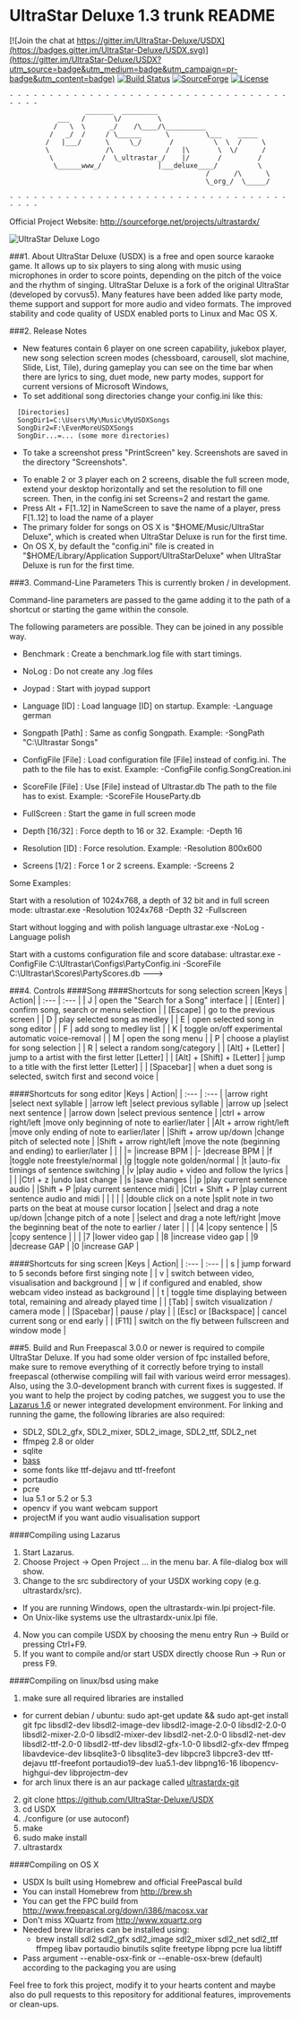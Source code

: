 # UltraStar Deluxe 1.3 trunk README

[![Join the chat at https://gitter.im/UltraStar-Deluxe/USDX](https://badges.gitter.im/UltraStar-Deluxe/USDX.svg)](https://gitter.im/UltraStar-Deluxe/USDX?utm_source=badge&utm_medium=badge&utm_campaign=pr-badge&utm_content=badge)
[![Build Status](https://travis-ci.org/UltraStar-Deluxe/USDX.svg?branch=master)](https://travis-ci.org/UltraStar-Deluxe/USDX)
[![SourceForge](https://img.shields.io/sourceforge/dt/ultrastardx.svg?maxAge=86400)](https://sourceforge.net/projects/ultrastardx/files/latest/download)
[![License](https://img.shields.io/badge/license-GPLv2-blue.svg)](LICENSE)

```
- - - - - - - - - - - - - - - - - - - - - - - - - - - - - - - - - - - - - - -
                   _______  _________
            ___   /       \/         \
           /   \  \      _/    /\____/\__________
          /   _/  /     / \______      \         \___    _____
         /   |___/      \     \_/       /          \  \  /     \
         \              /\             /   |\       \  \/      /
          \            /  \_ultrastar_/    |/       /         /
           \______www_/              |___deluxe____/          \
                                                 /      /\      \
                                                 \_org_/  \_____/
                                                                    
- - - - - - - - - - - - - - - - - - - - - - - - - - - - - - - - - - - - - - -
```
Official Project Website: http://sourceforge.net/projects/ultrastardx/

![UltraStar Deluxe Logo](https://github.com/UltraStar-Deluxe/USDX/blob/master/icons/ultrastardx-icon_256.png)


###1. About
UltraStar Deluxe (USDX) is a free and open source karaoke game. It allows up to six players to sing along with music using microphones in order to score points, depending on the pitch of the voice and the rhythm of singing.
UltraStar Deluxe is a fork of the original UltraStar (developed by corvus5).
Many features have been added like party mode, theme support and support for more audio and video formats.
The improved stability and code quality of USDX enabled ports to Linux and Mac OS X.

###2. Release Notes
- New features contain 6 player on one screen capability, jukebox player, new song selection screen modes (chessboard, carousell, slot machine, Slide, List, Tile), during gameplay you can see on the time bar when there are lyrics to sing, duet mode, new party modes, support for current versions of Microsoft Windows, 
- To set additional song directories change your config.ini like this:
```
  [Directories]
  SongDir1=C:\Users\My\Music\MyUSDXSongs
  SongDir2=F:\EvenMoreUSDXSongs
  SongDir...=... (some more directories)
```
- To take a screenshot press "PrintScreen" key. Screenshots are saved in the directory "Screenshots".
<!--- - To enable joypad support change config.ini "Joypad=Off" to "Joypad=On"--->
- To enable 2 or 3 player each on 2 screens, disable the full screen mode, extend your desktop horizontally and set the resolution to fill one screen. Then, in the config.ini set Screens=2 and restart the game.
- Press Alt + F[1..12] in NameScreen to save the name of a player, press F[1..12] to load the name of a player
- The primary folder for songs on OS X is "$HOME/Music/UltraStar Deluxe", which is created when UltraStar Deluxe is run for the first time.
- On OS X, by default the "config.ini" file is created in "$HOME/Library/Application Support/UltraStarDeluxe" when UltraStar Deluxe is run for the first time.


###3. Command-Line Parameters
This is currently broken / in development.


Command-line parameters are passed to the game adding it to the path of a
shortcut or starting the game within the console.

The following parameters are possible. They can be joined in any possible way.

- Benchmark         : Create a benchmark.log file with start timings.

- NoLog    	    : Do not create any .log files

- Joypad            : Start with joypad support

- Language [ID]     : Load language [ID] on startup.
                      Example: -Language german

- Songpath [Path]   : Same as config Songpath.
                      Example: -SongPath "C:\Ultrastar Songs"

- ConfigFile [File] : Load configuration file [File] instead of config.ini.
                      The path to the file has to exist.
                      Example: -ConfigFile config.SongCreation.ini

- ScoreFile [File]  : Use [File] instead of Ultrastar.db
                      The path to the file has to exist.
                      Example: -ScoreFile HouseParty.db

- FullScreen        : Start the game in full screen mode

- Depth [16/32]     : Force depth to 16 or 32. Example: -Depth 16

- Resolution [ID]   : Force resolution. Example: -Resolution 800x600

- Screens [1/2]     : Force 1 or 2 screens. Example: -Screens 2

Some Examples:

Start with a resolution of 1024x768, a depth of 32 bit and in full screen
mode:
ultrastar.exe -Resolution 1024x768 -Depth 32 -Fullscreen

Start without logging and with polish language
ultrastar.exe -NoLog -Language polish

Start with a customs configuration file and score database:
ultrastar.exe -ConfigFile C:\Ultrastar\Configs\PartyConfig.ini -ScoreFile C:\Ultrastar\Scores\PartyScores.db
--->

###4. Controls
####Song
####Shortcuts for song selection screen
|Keys | Action|
| :--- | :--- |
| J | open the "Search for a Song" interface |
| [Enter] | confirm song, search or menu selection |
| [Escape] | go to the previous screen |
| D | play selected song as medley |
| E | open selected song in song editor |
| F | add song to medley list |
| K | toggle on/off experimental automatic voice-removal |
| M | open the song menu |
| P | choose a playlist for song selection |
| R | select a random song/category |
| [Alt] + [Letter] | jump to a artist with the first letter [Letter] |
| [Alt] + [Shift] + [Letter] | jump to a title with the first letter [Letter] |
| [Spacebar] | when a duet song is selected, switch first and second voice |

####Shortcuts for song editor
|Keys | Action|
| :--- | :--- | 
|arrow right	|select next syllable                                                             |
|arrow left	|select previous syllable                                                         |
|arrow up	|select next sentence                                                             |
|arrow down	|select previous sentence                                                         |
|ctrl + arrow right/left	|move only beginning of note to earlier/later                         |
|Alt + arrow right/left	|move only ending of note to earlier/later                            |
|Shift + arrow up/down	|change pitch of selected note                                        |
|Shift + arrow right/left	|move the note (beginning and ending) to earlier/later            |
|	                                                                                          |
|=	|increase BPM                                                                              |
|-	|decrease BPM                                                                              |
|f	|toggle note freestyle/normal                                                              |
|g	|toggle note golden/normal                                                                 |
|t	|auto-fix timings of sentence switching                                                    |
|v	|play audio + video and follow the lyrics                                                  |
|	                                                                                          |
|Ctrl + z	|undo last change                                                                  |
|s	|save changes                                                                              |
|p	|play current sentence audio                                                               |
|Shift + P	|play current sentence midi                                                        |
|Ctrl + Shift + P	|play current sentence audio and midi                                      |
|	                                                                                          |
|	                                                                                          |
|double click on a note	|split note in two parts on the beat at mouse cursor location          |
|select and drag a note up/down	|change pitch of a note                                        |
|select and drag a note left/right	|move the beginning beat of the note to earlier / later    |
|	                                                                                          |
|4	|copy sentence                                                                             |
|5 |copy sentence	                                                                              |
|	                                                                                          |
|7	|lower video gap                                                                           |
|8 	|increase video gap                                                                        |
|9	|decrease GAP                                                                              |
|0	|increase GAP                                                                              |

####Shortcuts for sing screen
|Keys | Action|
| :--- | :--- |
| s | jump forward to 5 seconds before first singing note |
| v | switch between video, visualisation and background |
| w | if configured and enabled, show webcam video instead as background |
| t | toggle time displaying between total, remaining and already played time |
| [Tab] | switch visualization / camera mode |
| [Spacebar] | pause / play |
| [Esc] or [Backspace] | cancel current song or end early |
| [F11] | switch on the fly between fullscreen and window mode |

###5. Build and Run
Freepascal 3.0.0 or newer is required to compile UltraStar Deluxe. If you had some older version of fpc installed before, make sure to remove everything of it correctly before trying to install freepascal (otherwise compiling will fail with various weird error messages). Also, using the 3.0-development branch with current fixes is suggested.
If you want to help the project by coding patches, we suggest you to use the [Lazarus 1.6](http://www.lazarus-ide.org/) or newer integrated development environment.
For linking and running the game, the following libraries are also required:
- SDL2, SDL2_gfx, SDL2_mixer, SDL2_image, SDL2_ttf, SDL2_net
- ffmpeg 2.8 or older
- sqlite
- [bass](http://www.un4seen.com/bass.html)
- some fonts like ttf-dejavu and ttf-freefont
- portaudio
- pcre
- lua 5.1 or 5.2 or 5.3
- opencv if you want webcam support
- projectM if you want audio visualisation support

####Compiling using Lazarus
1. Start Lazarus.
2. Choose Project → Open Project … in the menu bar. A file-dialog box will show.
3. Change to the src subdirectory of your USDX working copy (e.g. ultrastardx/src).
  * If you are running Windows, open the ultrastardx-win.lpi project-file.
  * On Unix-like systems use the ultrastardx-unix.lpi file.
4. Now you can compile USDX by choosing the menu entry Run → Build or pressing Ctrl+F9.
8. If you want to compile and/or start USDX directly choose Run → Run or press F9.

####Compiling on linux/bsd using make
1. make sure all required libraries are installed 
  * for current debian / ubuntu: sudo apt-get update && sudo apt-get install git fpc libsdl2-dev libsdl2-image-dev libsdl2-image-2.0-0 libsdl2-2.0-0 libsdl2-mixer-2.0-0 libsdl2-mixer-dev libsdl2-net-2.0-0 libsdl2-net-dev libsdl2-ttf-2.0-0 libsdl2-ttf-dev libsdl2-gfx-1.0-0 libsdl2-gfx-dev ffmpeg libavdevice-dev libsqlite3-0 libsqlite3-dev libpcre3 libpcre3-dev ttf-dejavu ttf-freefont portaudio19-dev lua5.1-dev libpng16-16 libopencv-highgui-dev libprojectm-dev
  * for arch linux there is an aur package called [ultrastardx-git](https://aur.archlinux.org/packages/ultrastardx-git)
2. git clone https://github.com/UltraStar-Deluxe/USDX
2. cd USDX
3. ./configure (or use autoconf)
4. make
5. sudo make install
6. ultrastardx

####Compiling on OS X
- USDX Is built using Homebrew and official FreePascal build
- You can install Homebrew from http://brew.sh
- You can get the FPC build from http://www.freepascal.org/down/i386/macosx.var
- Don't miss XQuartz from http://www.xquartz.org
- Needed brew libraries can be installed using:
  * brew install sdl2 sdl2_gfx sdl2_image sdl2_mixer sdl2_net sdl2_ttf ffmpeg libav portaudio binutils sqlite freetype libpng pcre lua libtiff
- Pass argument --enable-osx-fink or --enable-osx-brew (default) according to the packaging you are using

Feel free to fork this project, modify it to your hearts content and maybe also do pull requests to this repository for additional features, improvements or clean-ups.
